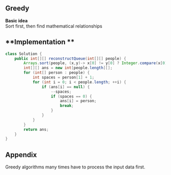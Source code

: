 **Greedy**  
---
**Basic idea**  
Sort first, then find mathematical relationships

**Implementation **
---
```java
class Solution {
    public int[][] reconstructQueue(int[][] people) {
        Arrays.sort(people, (x,y)-> x[0] != y[0] ? Integer.compare(x[0], y[0]) : Integer.compare(y[1], x[1]));
        int[][] ans = new int[people.length][];
        for (int[] person : people) {
            int spaces = person[1] + 1;
            for (int i = 0; i < people.length; ++i) {
                if (ans[i] == null) {
                    --spaces;
                    if (spaces == 0) {
                        ans[i] = person;
                        break;
                    }
                }
            }
        }
        return ans;
    }
}
```
**Appendix**
---
Greedy algorithms many times have to process the input data first.